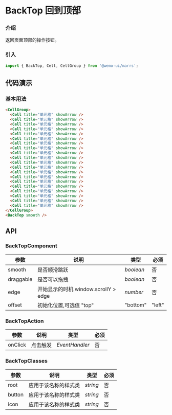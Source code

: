 # BackTop 回到顶部

### 介绍

返回页面顶部的操作按钮。


### 引入

```js
import { BackTop, Cell, CellGroup } from '@wemo-ui/marrs';
```

## 代码演示

### 基本用法

```html
<CellGroup>
  <Cell title="单元格" showArrow />
  <Cell title="单元格" showArrow />
  <Cell title="单元格" showArrow />
  <Cell title="单元格" showArrow />
  <Cell title="单元格" showArrow />
  <Cell title="单元格" showArrow />
  <Cell title="单元格" showArrow />
  <Cell title="单元格" showArrow />
  <Cell title="单元格" showArrow />
  <Cell title="单元格" showArrow />
  <Cell title="单元格" showArrow />
  <Cell title="单元格" showArrow />
  <Cell title="单元格" showArrow />
  <Cell title="单元格" showArrow />
  <Cell title="单元格" showArrow />
  <Cell title="单元格" showArrow />
  <Cell title="单元格" showArrow />
  <Cell title="单元格" showArrow />
  <Cell title="单元格" showArrow />
  <Cell title="单元格" showArrow />
</CellGroup>
<BackTop smooth />
```

## API

### BackTopComponent


|参数|说明|类型|必须|
|--|--|--|--|
|smooth| 是否顺滑跳跃|_boolean_|否|
|draggable| 是否可以拖拽|_boolean_|否|
|edge| 开始显示的时机 window.scrollY &gt; edge|_number_|否|
|offset| 初始化位置,可选值 &#34;top&#34;|&#34;bottom&#34;|&#34;left&#34;|&#34;right&#34;|_"top"\|"bottom"\|"left"\|"right"_|否|

### BackTopAction


|参数|说明|类型|必须|
|--|--|--|--|
|onClick| 点击触发|_EventHandler_|否|

### BackTopClasses


|参数|说明|类型|必须|
|--|--|--|--|
|root|应用于该名称的样式类|_string_|否|
|button|应用于该名称的样式类|_string_|否|
|icon|应用于该名称的样式类|_string_|否|
